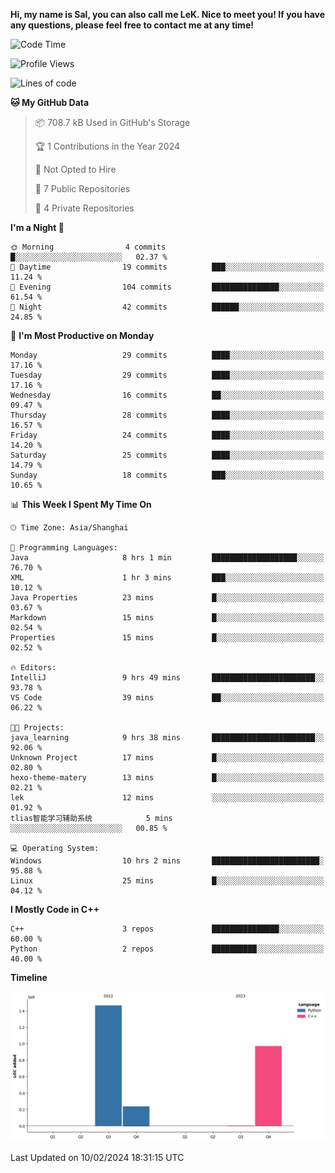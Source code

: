 **Hi, my name is Sal, you can also call me LeK. Nice to meet you! If you have any questions, please feel free to contact me at any time!**

<!--START_SECTION:waka-->
![Code Time](http://img.shields.io/badge/Code%20Time-169%20hrs%202%20mins-blue)

![Profile Views](http://img.shields.io/badge/Profile%20Views-0-blue)

![Lines of code](https://img.shields.io/badge/From%20Hello%20World%20I%27ve%20Written-2.7%20million%20lines%20of%20code-blue)

**🐱 My GitHub Data** 

> 📦 708.7 kB Used in GitHub's Storage 
 > 
> 🏆 1 Contributions in the Year 2024
 > 
> 🚫 Not Opted to Hire
 > 
> 📜 7 Public Repositories 
 > 
> 🔑 4 Private Repositories 
 > 
**I'm a Night 🦉** 

```text
🌞 Morning                4 commits           █░░░░░░░░░░░░░░░░░░░░░░░░   02.37 % 
🌆 Daytime                19 commits          ███░░░░░░░░░░░░░░░░░░░░░░   11.24 % 
🌃 Evening                104 commits         ███████████████░░░░░░░░░░   61.54 % 
🌙 Night                  42 commits          ██████░░░░░░░░░░░░░░░░░░░   24.85 % 
```
📅 **I'm Most Productive on Monday** 

```text
Monday                   29 commits          ████░░░░░░░░░░░░░░░░░░░░░   17.16 % 
Tuesday                  29 commits          ████░░░░░░░░░░░░░░░░░░░░░   17.16 % 
Wednesday                16 commits          ██░░░░░░░░░░░░░░░░░░░░░░░   09.47 % 
Thursday                 28 commits          ████░░░░░░░░░░░░░░░░░░░░░   16.57 % 
Friday                   24 commits          ████░░░░░░░░░░░░░░░░░░░░░   14.20 % 
Saturday                 25 commits          ████░░░░░░░░░░░░░░░░░░░░░   14.79 % 
Sunday                   18 commits          ███░░░░░░░░░░░░░░░░░░░░░░   10.65 % 
```


📊 **This Week I Spent My Time On** 

```text
🕑︎ Time Zone: Asia/Shanghai

💬 Programming Languages: 
Java                     8 hrs 1 min         ███████████████████░░░░░░   76.70 % 
XML                      1 hr 3 mins         ███░░░░░░░░░░░░░░░░░░░░░░   10.12 % 
Java Properties          23 mins             █░░░░░░░░░░░░░░░░░░░░░░░░   03.67 % 
Markdown                 15 mins             █░░░░░░░░░░░░░░░░░░░░░░░░   02.54 % 
Properties               15 mins             █░░░░░░░░░░░░░░░░░░░░░░░░   02.52 % 

🔥 Editors: 
IntelliJ                 9 hrs 49 mins       ███████████████████████░░   93.78 % 
VS Code                  39 mins             ██░░░░░░░░░░░░░░░░░░░░░░░   06.22 % 

🐱‍💻 Projects: 
java_learning            9 hrs 38 mins       ███████████████████████░░   92.06 % 
Unknown Project          17 mins             █░░░░░░░░░░░░░░░░░░░░░░░░   02.80 % 
hexo-theme-matery        13 mins             █░░░░░░░░░░░░░░░░░░░░░░░░   02.21 % 
lek                      12 mins             ░░░░░░░░░░░░░░░░░░░░░░░░░   01.92 % 
tlias智能学习辅助系统            5 mins              ░░░░░░░░░░░░░░░░░░░░░░░░░   00.85 % 

💻 Operating System: 
Windows                  10 hrs 2 mins       ████████████████████████░   95.88 % 
Linux                    25 mins             █░░░░░░░░░░░░░░░░░░░░░░░░   04.12 % 
```

**I Mostly Code in C++** 

```text
C++                      3 repos             ███████████████░░░░░░░░░░   60.00 % 
Python                   2 repos             ██████████░░░░░░░░░░░░░░░   40.00 % 
```



**Timeline**

![Lines of Code chart](https://raw.githubusercontent.com/LeKZzzz/LeKZzzz/master/assets/bar_graph.png)


 Last Updated on 10/02/2024 18:31:15 UTC
<!--END_SECTION:waka-->
